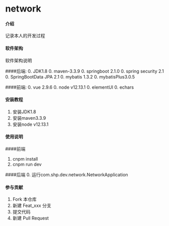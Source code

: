 # network

#### 介绍
记录本人的开发过程

#### 软件架构
软件架构说明

####后端:
0. JDK1.8
0. maven-3.3.9
0. springboot 2.1.0
0. spring security 2.1
0. SpringBootData JPA 2.1
0. mybatis 1.3.2
0. mybatisPlus3.0.5

####前端:
0. vue 2.9.6
0. node v12.13.1
0. elementUI
0. echars


#### 安装教程

1.  安装JDK1.8
2.  安装maven3.3.9
3.  安装node v12.13.1

#### 使用说明

####前端
1.  cnpm install
2.  cnpm run dev

####后端
0. 运行com.shp.dev.network.NetworkApplication

#### 参与贡献

1.  Fork 本仓库
2.  新建 Feat_xxx 分支
3.  提交代码
4.  新建 Pull Request



